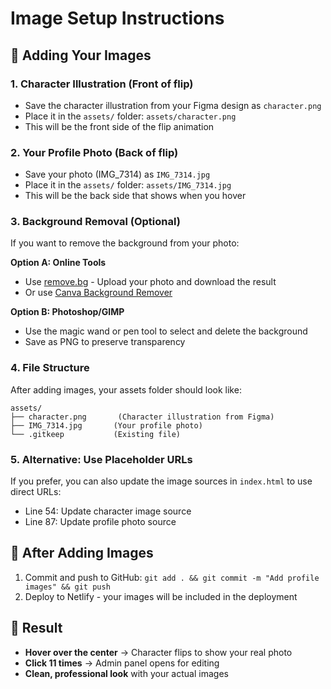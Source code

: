 # Image Setup Instructions

## 📸 Adding Your Images

### 1. Character Illustration (Front of flip)
- Save the character illustration from your Figma design as `character.png`
- Place it in the `assets/` folder: `assets/character.png`
- This will be the front side of the flip animation

### 2. Your Profile Photo (Back of flip)  
- Save your photo (IMG_7314) as `IMG_7314.jpg`
- Place it in the `assets/` folder: `assets/IMG_7314.jpg`
- This will be the back side that shows when you hover

### 3. Background Removal (Optional)
If you want to remove the background from your photo:

**Option A: Online Tools**
- Use [remove.bg](https://remove.bg) - Upload your photo and download the result
- Or use [Canva Background Remover](https://canva.com/bg-remover)

**Option B: Photoshop/GIMP**
- Use the magic wand or pen tool to select and delete the background
- Save as PNG to preserve transparency

### 4. File Structure
After adding images, your assets folder should look like:
```
assets/
├── character.png       (Character illustration from Figma)
├── IMG_7314.jpg       (Your profile photo)
└── .gitkeep           (Existing file)
```

### 5. Alternative: Use Placeholder URLs
If you prefer, you can also update the image sources in `index.html` to use direct URLs:
- Line 54: Update character image source
- Line 87: Update profile photo source

## 🔄 After Adding Images
1. Commit and push to GitHub: `git add . && git commit -m "Add profile images" && git push`
2. Deploy to Netlify - your images will be included in the deployment

## 🎯 Result
- **Hover over the center** → Character flips to show your real photo
- **Click 11 times** → Admin panel opens for editing
- **Clean, professional look** with your actual images
